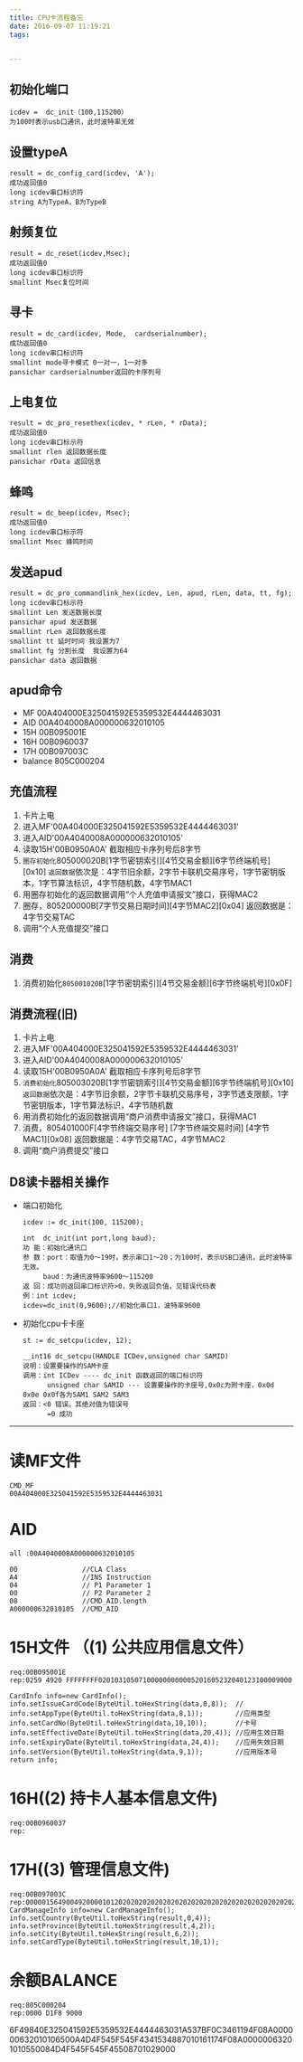 ```yaml
---
title: CPU卡流程备忘
date: 2016-09-07 11:19:21
tags:


---
```


## 初始化端口
    icdev =  dc_init（100,115200）
    为100时表示usb口通讯，此时波特率无效
## 设置typeA
    result = dc_config_card(icdev, 'A');
    成功返回值0
    long icdev串口标识符
    string A为TypeA，B为TypeB
## 射频复位
    result = dc_reset(icdev,Msec);
    成功返回值0
    long icdev串口标识符
    smallint Msec复位时间
##  寻卡
    result = dc_card(icdev, Mode,  cardserialnumber);
    成功返回值0
    long icdev串口标识符
    smallint mode寻卡模式 0一对一，1一对多
    pansichar cardserialnumber返回的卡序列号
## 上电复位
    result = dc_pro_resethex(icdev, * rLen, * rData);
    成功返回值0
    long icdev串口标示符
    smallint rlen 返回数据长度
    pansichar rData 返回信息    
## 蜂鸣
    result = dc_beep(icdev, Msec);
    成功返回值0
    long icdev串口标示符
    smallint Msec 蜂鸣时间
## 发送apud
    result = dc_pro_commandlink_hex(icdev, Len, apud, rLen, data, tt, fg);
    long icdev串口标示符
    smallint Len 发送数据长度
    pansichar apud 发送数据
    smallint rLen 返回数据长度
    smallint tt 延时时间 我设置为7
    smallint fg 分割长度  我设置为64
    pansichar data 返回数据
## apud命令
* MF 00A404000E325041592E5359532E4444463031
* AID 00A4040008A000000632010105
* 15H 00B095001E
* 16H 00B0960037
* 17H 00B097003C
* balance 805C000204

## 充值流程
1.  卡片上电
1.  进入MF'00A404000E325041592E5359532E4444463031'
1.  进入AID'00A4040008A000000632010105'
1.  读取15H'00B0950A0A' 截取相应卡序列号后8字节
1.  `圈存初始化`805000020B[1字节密钥索引][4节交易金额][6字节终端机号][0x10]
    `返回数据`依次是：4字节旧余额，2字节卡联机交易序号，1字节密钥版本，1字节算法标识，4字节随机数，4字节MAC1
1.  用圈存初始化的返回数据调用“个人充值申请报文”接口，获得MAC2
1.  圈存，805200000B[7字节交易日期时间][4字节MAC2][0x04]
    返回数据是：4字节交易TAC
1.  调用“个人充值提交”接口

## 消费
1. 消费初始化`805001020B`[1字节密钥索引][4节交易金额][6字节终端机号][0x0F]

## 消费流程(旧)
1.  卡片上电
1.  进入MF'00A404000E325041592E5359532E4444463031'
1.  进入AID'00A4040008A000000632010105'
1.  读取15H'00B0950A0A' 截取相应卡序列号后8字节
1.  `消费初始化`805003020B[1字节密钥索引][4节交易金额][6字节终端机号][0x10]
    `返回数据`依次是：4字节旧余额，2字节卡联机交易序号，3字节透支限额，1字节密钥版本，1字节算法标识，4字节随机数
1.  用消费初始化的返回数据调用“商户消费申请报文”接口，获得MAC1
1.  消费，805401000F[4字节终端交易序号] [7字节终端交易时间] [4字节MAC1][0x08]
    返回数据是：4字节交易TAC，4字节MAC2
1.  调用“商户消费提交”接口


## D8读卡器相关操作

* 端口初始化

  `icdev := dc_init(100, 115200);`

  >  
      int  dc_init(int port,long baud);
      功 能：初始化通讯口
      参 数：port：取值为0～19时，表示串口1～20；为100时，表示USB口通讯，此时波特率无效。
           baud：为通讯波特率9600～115200
      返 回：成功则返回串口标识符>0，失败返回负值，见错误代码表
      例：int icdev;
      icdev=dc_init(0,9600);//初始化串口1，波特率9600



* 初始化cpu卡卡座

  `st := dc_setcpu(icdev, 12);`
    >  
      __int16 dc_setcpu(HANDLE ICDev,unsigned char SAMID)
      说明：设置要操作的SAM卡座
      调用：int ICDev ---- dc_init 函数返回的端口标识符
            unsigned char SAMID --- 设置要操作的卡座号,0x0c为附卡座，0x0d 0x0e 0x0f各为SAM1 SAM2 SAM3
      返回：<0 错误。其绝对值为错误号
            =0 成功



-----
# 读MF文件
    CMD_MF
    00A404000E325041592E5359532E4444463031
# AID

    all :00A4040008A000000632010105

    00                //CLA Class
    A4                //INS Instruction
    04                // P1 Parameter 1
    00                // P2 Parameter 2
    08                //CMD_AID.length
    A000000632010105  //CMD_AID

# 15H文件 （(1)	公共应用信息文件）
    req:00B095001E
    rep:0259 4920 FFFFFFFF020103105071000000000005201605232040123100009000

    CardInfo info=new CardInfo();
    info.setIssueCardCode(ByteUtil.toHexString(data,0,8));  //
    info.setAppType(ByteUtil.toHexString(data,8,1));        //应用类型
    info.setCardNo(ByteUtil.toHexString(data,10,10));       //卡号
    info.setEffectiveDate(ByteUtil.toHexString(data,20,4)); //应用生效日期
    info.setExpiryDate(ByteUtil.toHexString(data,24,4));    //应用失效日期
    info.setVersion(ByteUtil.toHexString(data,9,1));        //应用版本号
    return info;

# 16H((2)	持卡人基本信息文件)
    req:00B0960037
    rep:

# 17H((3)	管理信息文件)
    req:00B097003C
    rep:0000015649004920000101202020202020202020202020202020202020202020202020202020202020202020202020202020202020202020202020209000
    CardManageInfo info=new CardManageInfo();
    info.setCountry(ByteUtil.toHexString(result,0,4));
    info.setProvince(ByteUtil.toHexString(result,4,2));
    info.setCity(ByteUtil.toHexString(result,6,2));
    info.setCardType(ByteUtil.toHexString(result,10,1));

# 余额BALANCE
    req:805C000204
    rep:0000 D1F8 9000

6F49840E325041592E5359532E4444463031A537BF0C3461194F08A000000632010106500A4D4F545F545F4341534887010161174F08A00000063201010550084D4F545F545F45508701029000
